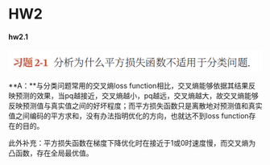 # HW2

#### hw2.1

![hw2.1](pic/hw2.1.png)

**A：**与分类问题常用的交叉熵loss function相比，交叉熵能够依据其结果反映预测的效果，当pq越接近，交叉熵越小，pq越远，交叉熵越大，故交叉熵能够反映预测值与真实值之间的好坏程度；而平方损失函数只是离散地对预测值和真实值之间编码的平方求和，没有办法指明优化的方向，也就达不到loss function存在的目的。

此外补充：平方损失函数在梯度下降优化时在接近于1或0时速度慢，而交叉熵为凸函数，存在全局最优值。